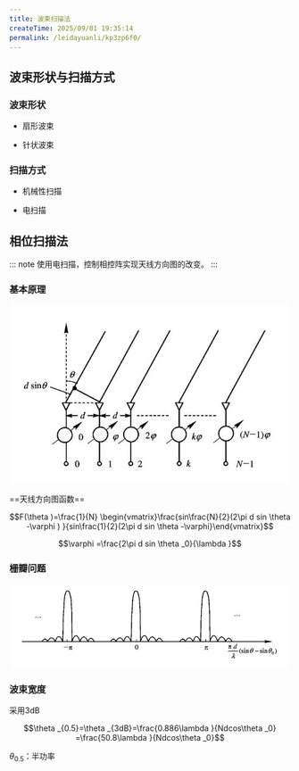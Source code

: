 ```yaml
---
title: 波束扫描法
createTime: 2025/09/01 19:35:14
permalink: /leidayuanli/kp3zp6f0/
---
```

## **波束形状与扫描方式**

### **波束形状**

* 扇形波束

* 针状波束

### **扫描方式**

* 机械性扫描

* 电扫描

## **相位扫描法**

::: note
使用电扫描，控制相控阵实现天线方向图的改变。
:::

### **基本原理**
![N元直线移相器天线](picture/N振源.jpg)

==天线方向图函数==

$$F(\theta )=\frac{1}{N} \begin{vmatrix}\frac{sin\frac{N}{2}(2\pi d sin \theta  -\varphi  ) }{sin\frac{1}{2}(2\pi d sin \theta  -\varphi}\end{vmatrix}$$

$$\varphi =\frac{2\pi d sin \theta _0}{\lambda }$$ 

### **栅瓣问题**

![天线方向图栅瓣](picture/天线方向图栅瓣.jpg)

### **波束宽度**

采用3dB

$$\theta _{0.5}=\theta _{3dB}=\frac{0.886\lambda }{Ndcos\theta _0} =\frac{50.8\lambda }{Ndcos\theta _0}$$ 

$\theta _{0.5}$：半功率